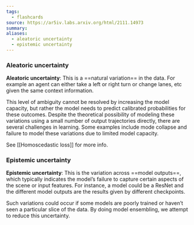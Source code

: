 ```yaml
---
tags:
  - flashcards
source: https://ar5iv.labs.arxiv.org/html/2111.14973
summary: 
aliases:
  - aleatoric uncertainty
  - epistemic uncertainty
---
```

### Aleatoric uncertainty
**Aleatoric uncertainty**: This is a ==natural variation== in the data. For example an agent can either take a left or right turn or change lanes, etc given the same context information.
<!--SR:!2023-11-27,1,228-->

This level of ambiguity cannot be resolved by increasing the model capacity, but rather the model needs to predict calibrated probabilities for these outcomes. Despite the theoretical possibility of modeling these variations using a small number of output trajectories directly, there are several challenges in learning. Some examples include mode collapse and failure to model these variations due to limited model capacity.

See [[Homoscedastic loss]] for more info.

### Epistemic uncertainty
**Epistemic uncertainty**: This is the variation across ==model outputs==, which typically indicates the model’s failure to capture certain aspects of the scene or input features. For instance, a model could be a ResNet and the different model outputs are the results given by different checkpoints.
<!--SR:!2023-11-27,1,230-->

Such variations could occur if some models are poorly trained or haven’t seen a particular slice of the data. By doing model ensembling, we attempt to reduce this uncertainty.

